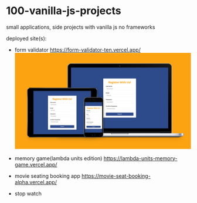 # 100-vanilla-js-projects

small applications, side projects with vanilla js no frameworks

deployed site(s):

- form validator https://form-validator-ten.vercel.app/
![Form validator](/form-validator/form-validator.jpg)

- memory game(lambda units edition) https://lambda-units-memory-game.vercel.app/
- movie seating booking app https://movie-seat-booking-alpha.vercel.app/

- stop watch